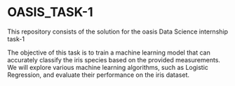 # OASIS_TASK-1
This repository consists of the solution for the oasis Data Science internship task-1

The objective of this task is to train a machine learning model that can accurately classify the iris species based on the provided measurements. We will explore various machine learning algorithms, such as Logistic Regression, and evaluate their performance on the iris dataset.
